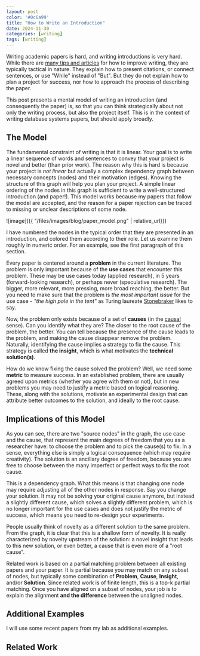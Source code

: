```yaml
---
layout: post
color: '#0c6a99'
title: "How to Write an Introduction"
date: 2024-11-30
categories: [writing]
tags: [writing]
---
```



Writing academic papers is hard, and writing introductions is very hard.
While there are [many tips and articles](https://github.com/researchsetup/researchsetup.github.io/wiki/communication#writing)
for how to improve writing, they are typically tactical in nature.   They explain how to present citations, or connect sentences, or use "While" instead of "But".   But they do not explain how to plan a project for success, nor how to approach the process of describing the paper.

This post presents a mental model of writing an introduction (and consequently the paper) is, so that you can think strategically about not only the writing process, but also the project itself.   This is in the context of writing database systems papers, but should apply broadly.


## The Model

The fundamental constraint of writing is that it is linear.   Your goal is to write a linear sequence of words and sentences to convey that your project is novel and better (than prior work).  The reason why this is hard is because your project is _not linear_ but actually a complex dependency graph between necessary concepts (nodes) and their motivation (edges).   Knowing the structure of this graph will help you plan your project.  A simple linear ordering of the nodes in this graph is sufficient to write a well-structured introduction (and paper!).   This model works because my papers that follow the model are accepted, and the reason for a paper rejection can be traced to missing or unclear descriptions of some node.

![image]({{ "/files/images/blog/paper_model.png" | relative_url}})

I have numbered the nodes in the typical order that they are presented in an introduction, and colored them according to their role.  Let us examine them roughly in numeric order.  For an example, see the first paragraph of this section. 

Every paper is centered around a **problem** in the current literature.  The problem is only important because of the **use cases** that encounter this problem.  These may be use cases today (applied research), in 5 years (forward-looking research), or perhaps never (speculative research).  The bigger, more relevant, more pressing, more broad reaching, the better.   But you need to make sure that the problem is _the most important issue_ for the use case - _"the high pole in the tent"_ as Turing laureate [Stonebraker](https://en.wikipedia.org/wiki/Michael_Stonebraker) likes to say.

Now, the problem only exists because of a set of **causes** (in the [causal](https://en.wikipedia.org/wiki/Causal_reasoning) sense).   Can you identify what they are?  The closer to the root cause of the problem, the better.  You can tell because the presence of the cause leads to the problem, and making the cause disappear remove the problem.   Naturally, identifying the cause implies a strategy to fix the cause.  This strategy is called **the insight**, which is what motivates the **technical solution(s)**.

How do we know fixing the cause solved the problem?   Well, we need some **metric** to measure success.   In an established problem, there are usually agreed upon metrics (whether you agree with them or not), but in new problems you may need to justify a metric based on logical reasoning.   These, along with the solutions, motivate an experimental design that can attribute better outcomes to the solution, and ideally to the root cause.

## Implications of this Model

As you can see, there are two "source nodes" in the graph, the use case and the cause, that represent the main degrees of freedom that you as a researcher have: to choose the problem and to pick the cause(s) to fix.  In a sense, everything else is simply a logical consequence (which may require creativity).   The solution is an ancillary degree of freedom, because you are free to choose between the many imperfect or perfect ways to fix the root cause.

This is a dependency graph.  What this means is that changing one node may require adjusting all of the other nodes in response.  Say you change your solution.  It may not be solving your original cause anymore, but instead a slightly different cause, which solves a slightly different problem, which is no longer important for the use cases and does not justify the metric of success, which means you need to re-design your experiments.   

People usually think of novelty as a different solution to the same problem.  From the graph, it is clear that this is a shallow form of novelty.   It is really characterized by novelty upstream of the solution: a novel insight that leads to this new solution, or even better, a cause that is even more of a "root cause".   

Related work is based on a partial matching problem between all existing papers and your paper.  It is partial because you may match on any subset of nodes, but typically some combination of **Problem**, **Cause**,  **Insight**, and/or **Solution**.   Since related work is of finite length, this is a top-k partial matching.   Once you have aligned on a subset of nodes, your job is to explain the alignment __and the difference__ between the unaligned nodes.   


## Additional Examples

I will use some recent papers from my lab as additional examples.

#### 




## Related Work


